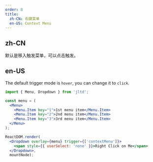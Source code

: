 ```yaml
---
order: 8
title:
  zh-CN: 右键菜单
  en-US: Context Menu
---
```


## zh-CN

默认是移入触发菜单，可以点击触发。

## en-US

The default trigger mode is `hover`, you can change it to `click`.

````jsx
import { Menu, Dropdown } from 'jltd';

const menu = (
  <Menu>
    <Menu.Item key="1">1st menu item</Menu.Item>
    <Menu.Item key="2">2nd menu item</Menu.Item>
    <Menu.Item key="3">3rd menu item</Menu.Item>
  </Menu>
);

ReactDOM.render(
  <Dropdown overlay={menu} trigger={['contextMenu']}>
    <span style={{ userSelect: 'none' }}>Right Click on Me</span>
  </Dropdown>,
  mountNode);
````
